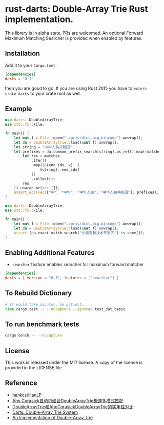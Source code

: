 # rust-darts: Double-Array Trie Rust implementation.

This library is in alpha state, PRs are welcomed. An optional Forward Maximum Matching Searcher is provided when enabled by features. 

## Installation

Add it to your `Cargo.toml`:

 ```toml
 [dependencies]
 darts = "0.1"
 ```

then you are good to go. If you are using Rust 2015 you have to `extern crate darts` to your crate root as well.

## Example

```rust
use darts::DoubleArrayTrie;
use std::fs::File;

fn main() {
    let mut f = File::open("./priv/dict.big.bincode").unwrap();
    let da = DoubleArrayTrie::load(&mut f).unwrap();
    let string = "中华人民共和国";
    let prefixes = da.common_prefix_search(string).as_ref().map(|matches| {
        let res = matches
            .iter()
            .map(|&(end_idx, v)| {
                &string[..end_idx]
            })
            .collect();
        res
    }).unwrap_or(vec![]);
    assert_eq!(vec!["中", "中华", "中华人民", "中华人民共和国"], prefixes);
}
```

```rust
use darts::DoubleArrayTrie;
use std::fs::File;

fn main() {
    let mut f = File::open("./priv/dict.big.bincode").unwrap();
    let da = DoubleArrayTrie::load(&mut f).unwrap();
    assert!(da.exact_match_search("东湖高新技术开发区").is_some());
}
```

## Enabling Additional Features

* `searcher` feature enables searcher for maximum forward matcher

```toml
[dependencies]
darts = { version = "0.1", features = ["searcher"] }
```

## To Rebuild Dictionary

```bash
# It would take minutes, be patient. 
time cargo test -- --nocapture --ignored test_dat_basic
```

## To run benchmark tests
```bash
cargo bench -- --nocapture
```

## License

This work is released under the MIT license. A copy of the license is provided in the LICENSE file.

## Reference

- [hankcs/HanLP](https://github.com/hankcs/HanLP)
- [Aho Corasick自动机结合DoubleArrayTrie极速多模式匹配](http://www.hankcs.com/program/algorithm/aho-corasick-double-array-trie.html)
- [DoubleArrayTrie和AhoCorasickDoubleArrayTrie的实用性对比](http://www.hankcs.com/program/algorithm/double-array-trie-vs-aho-corasick-double-array-trie.html)
- [Darts: Double-Array Trie System](http://chasen.org/~taku/software/darts/)
- [An Implementation of Double-Array Trie](https://linux.thai.net/~thep/datrie/datrie.html)

